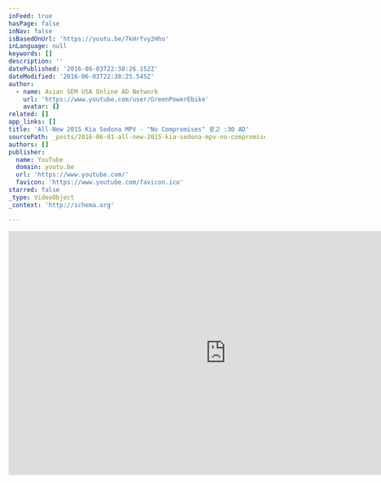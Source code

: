 ```yaml
---
inFeed: true
hasPage: false
inNav: false
isBasedOnUrl: 'https://youtu.be/7kHrfvy2Hho'
inLanguage: null
keywords: []
description: ''
datePublished: '2016-06-03T22:38:26.152Z'
dateModified: '2016-06-03T22:38:25.545Z'
author:
  - name: Asian SEM USA Online AD Network
    url: 'https://www.youtube.com/user/GreenPowerEbike'
    avatar: {}
related: []
app_links: []
title: 'All-New 2015 Kia Sedona MPV - "No Compromises" 광고 :30 AD'
sourcePath: _posts/2016-06-01-all-new-2015-kia-sedona-mpv-no-compromises-30-ad.md
authors: []
publisher:
  name: YouTube
  domain: youtu.be
  url: 'https://www.youtube.com/'
  favicon: 'https://www.youtube.com/favicon.ico'
starred: false
_type: VideoObject
_context: 'http://schema.org'

---
```

<iframe src="https://cdn.embedly.com/widgets/media.html?src=https%3A%2F%2Fwww.youtube.com%2Fembed%2F7kHrfvy2Hho%3Ffeature%3Doembed&amp;url=http%3A%2F%2Fwww.youtube.com%2Fwatch%3Fv%3D7kHrfvy2Hho&amp;image=https%3A%2F%2Fi.ytimg.com%2Fvi%2F7kHrfvy2Hho%2Fhqdefault.jpg&amp;key=b7d04c9b404c499eba89ee7072e1c4f7&amp;type=text%2Fhtml&amp;schema=youtube" width="854" height="480" scrolling="no" frameborder="0" allowfullscreen="" style=""></iframe>